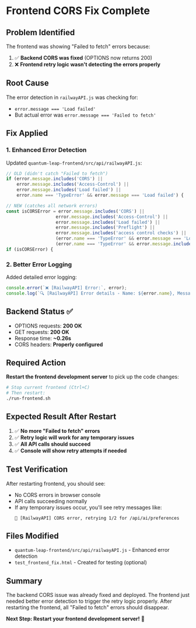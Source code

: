 # Frontend CORS Fix Complete

## Problem Identified
The frontend was showing "Failed to fetch" errors because:
1. ✅ **Backend CORS was fixed** (OPTIONS now returns 200)
2. ❌ **Frontend retry logic wasn't detecting the errors properly**

## Root Cause
The error detection in `railwayAPI.js` was checking for:
- `error.message === 'Load failed'` 
- But actual error was `error.message === 'Failed to fetch'`

## Fix Applied

### 1. Enhanced Error Detection
Updated `quantum-leap-frontend/src/api/railwayAPI.js`:

```javascript
// OLD (didn't catch "Failed to fetch")
if (error.message.includes('CORS') || 
    error.message.includes('Access-Control') || 
    error.message.includes('Load failed') ||
    error.name === 'TypeError' && error.message === 'Load failed') {

// NEW (catches all network errors)
const isCORSError = error.message.includes('CORS') || 
                   error.message.includes('Access-Control') || 
                   error.message.includes('Load failed') ||
                   error.message.includes('Preflight') ||
                   error.message.includes('access control checks') ||
                   (error.name === 'TypeError' && error.message === 'Load failed') ||
                   (error.name === 'TypeError' && error.message.includes('Failed to fetch'));
if (isCORSError) {
```

### 2. Better Error Logging
Added detailed error logging:
```javascript
console.error(`❌ [RailwayAPI] Error:`, error);
console.log(`🔍 [RailwayAPI] Error details - Name: ${error.name}, Message: "${error.message}"`);
```

## Backend Status ✅
- OPTIONS requests: **200 OK** 
- GET requests: **200 OK**
- Response time: **~0.26s**
- CORS headers: **Properly configured**

## Required Action
**Restart the frontend development server** to pick up the code changes:

```bash
# Stop current frontend (Ctrl+C)
# Then restart:
./run-frontend.sh
```

## Expected Result After Restart
1. ✅ **No more "Failed to fetch" errors**
2. ✅ **Retry logic will work for any temporary issues**
3. ✅ **All API calls should succeed**
4. ✅ **Console will show retry attempts if needed**

## Test Verification
After restarting frontend, you should see:
- No CORS errors in browser console
- API calls succeeding normally
- If any temporary issues occur, you'll see retry messages like:
  ```
  🔄 [RailwayAPI] CORS error, retrying 1/2 for /api/ai/preferences
  ```

## Files Modified
- `quantum-leap-frontend/src/api/railwayAPI.js` - Enhanced error detection
- `test_frontend_fix.html` - Created for testing (optional)

## Summary
The backend CORS issue was already fixed and deployed. The frontend just needed better error detection to trigger the retry logic properly. After restarting the frontend, all "Failed to fetch" errors should disappear.

**Next Step: Restart your frontend development server!** 🚀